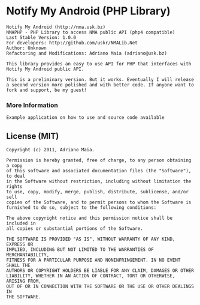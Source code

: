 Notify My Android (PHP Library)
================================

	Notify My Android (http://nma.usk.bz)
	NMAPHP - PHP Library to access NMA public API (php4 compatible)
	Last Stable Version: 1.0.0
	For developers: http://github.com/uskr/NMALib.Net
	Author: Unknown
	Refactoring and Modifications: Adriano Maia (adriano@usk.bz)

	This library provides an easy to use API for PHP that interfaces with Notify My Android public API.
	
	This is a preliminary version. But it works. Eventually I will release a second version more polished and with better code. If anyone want to fork and support, be my guest!

### More Information

	Example application on how to use and source code available

License (MIT)
-------------

    Copyright (c) 2011, Adriano Maia.

    Permission is hereby granted, free of charge, to any person obtaining a copy
    of this software and associated documentation files (the "Software"), to deal
    in the Software without restriction, including without limitation the rights
    to use, copy, modify, merge, publish, distribute, sublicense, and/or sell
    copies of the Software, and to permit persons to whom the Software is
    furnished to do so, subject to the following conditions:

    The above copyright notice and this permission notice shall be included in
    all copies or substantial portions of the Software.

    THE SOFTWARE IS PROVIDED "AS IS", WITHOUT WARRANTY OF ANY KIND, EXPRESS OR
    IMPLIED, INCLUDING BUT NOT LIMITED TO THE WARRANTIES OF MERCHANTABILITY,
    FITNESS FOR A PARTICULAR PURPOSE AND NONINFRINGEMENT. IN NO EVENT SHALL THE
    AUTHORS OR COPYRIGHT HOLDERS BE LIABLE FOR ANY CLAIM, DAMAGES OR OTHER
    LIABILITY, WHETHER IN AN ACTION OF CONTRACT, TORT OR OTHERWISE, ARISING FROM,
    OUT OF OR IN CONNECTION WITH THE SOFTWARE OR THE USE OR OTHER DEALINGS IN
    THE SOFTWARE.